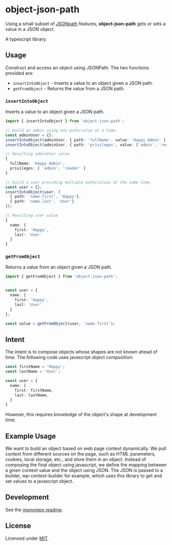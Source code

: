# **object-json-path**

Using a small subset of [JSONpath](https://jsontostring.com/jsonpath/) features, **object-json-path** gets or sets a value in a JSON object.

A typescript library.

## Usage

Construct and access an object using JSONPath. The two functions provided are:

* `insertIntoObject` - Inserts a value to an object given a JSON path.
* `getFromObject` - Returns the value from a JSON path.

### `insertIntoObject`

Inserts a value to an object given a JSON path.

```typescript
import { insertIntoObject } from 'object-json-path';

// build an admin using one path/value at a time.
const adminUser = {};
insertIntoObject(adminUser, { path: 'fullName', value: 'Happy Admin' });
insertIntoObject(adminUser, { path: 'privileges', value: ['admin', 'reader'] });

// Resulting adminUser value
{
  fullName: 'Happy Admin',
  privileges: [ 'admin', 'reader' ]
}

// build a user providing multiple path/values at the same time.
const user = {};
insertIntoObject(user, [
  { path: 'name.first', 'Happy'},
  { path: 'name.last', 'User'}
]);

// Resulting user value
{
  name: {
    first: 'Happy',
    last: 'User'
  }
}
```

### `getFromObject`

Returns a value from an object given a JSON path.

```typescript
import { getFromObject } from 'object-json-path';


const user = {
  name: {
    first: 'Happy',
    last: 'User'
  }
};

const value = getFromObject(user, 'name.first');

```

## Intent

The intent is to compose objects whose shapes are not known ahead of time. The following code uses javascript object composition:

```typescript
const firstName = 'Happy';
const lastName = 'User';

const user = {
  name: {
    first: firstName,
    last: lastName,
  }
}
```

However, this requires knowledge of the object's shape at development time.

## Example Usage

We want to build an object based on web page context dynamically. We pull context from different sources on the page, such as HTML parameters, cookies, local storage, etc., and store them in an object. Instead of composing the final object using javascript, we define the mapping between a given context value and the object using JSON. The JSON is passed to a builder, wp-context-builder for example, which uses this library to get and set values to a javascript object.

## Development

See the [monorepo readme](https://www.github.com/erichosick/tm-support).

## License

Licensed under [MIT](./LICENSE.md).
